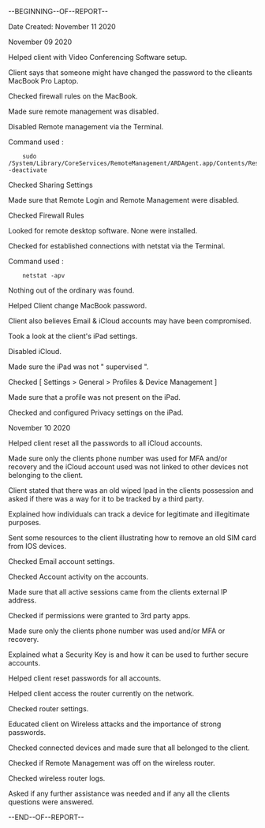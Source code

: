 --BEGINNING--OF--REPORT--


Date Created: November 11 2020


November 09 2020


Helped client with Video Conferencing Software setup.

Client says that someone might have changed the  password to the clieants MacBook Pro Laptop.


Checked firewall rules on the MacBook.

Made sure remote management was disabled.

Disabled Remote management via the Terminal.

Command used :

        sudo /System/Library/CoreServices/RemoteManagement/ARDAgent.app/Contents/Resources/kickstart -deactivate


Checked Sharing Settings

Made sure that Remote Login and Remote Management were disabled.

Checked Firewall Rules

Looked for remote desktop software. None were installed.

Checked for established connections with netstat via the Terminal.

Command used :

        netstat -apv

Nothing out of the ordinary was found.


Helped Client change  MacBook password.


Client also believes  Email & iCloud accounts  may have been compromised.

Took a look at the  client's iPad settings.

Disabled iCloud.

Made sure the iPad was not " supervised ".

Checked   [ Settings > General > Profiles & Device Management ]

Made sure that a profile  was not present on the iPad.

Checked and configured Privacy settings on the iPad.



November 10 2020


Helped client reset all the passwords to all iCloud accounts.


Made sure only the clients phone number was used for MFA and/or recovery and the iCloud account used was not linked to other devices not belonging to the client.


Client stated that there was an old wiped Ipad in the clients possession and asked if there was a way for it to be tracked by a third party.

Explained how individuals can track a device for legitimate and illegitimate purposes.

Sent some resources to the client illustrating how to remove an old SIM card from IOS devices.


Checked Email account settings.

Checked Account activity on the accounts.

Made sure that all active sessions came from the clients external IP address.

Checked if permissions were granted to 3rd party apps.

Made sure only the clients phone number was used and/or MFA or recovery.

Explained what a Security Key is and how it can be used to further secure accounts.

Helped client reset passwords for all accounts.

Helped client access the router currently on the network.

Checked router settings.

Educated client on Wireless attacks and the importance of strong passwords.

Checked connected devices and made sure that all belonged to the client.

Checked if Remote Management was off on the wireless router.

Checked wireless router logs.

Asked if any further assistance was needed and if any all the clients questions were answered.

--END--OF--REPORT--
